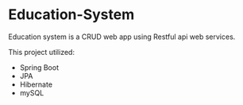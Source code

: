 # Education-System
Education system is a CRUD web app using Restful api web services. 

This project utilized:
- Spring Boot
- JPA
- Hibernate
- mySQL
